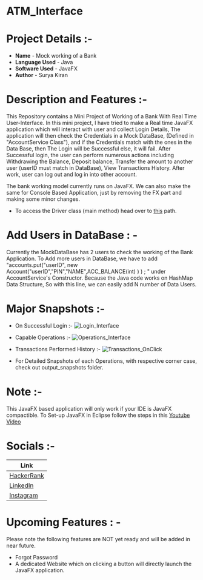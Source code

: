 # ATM_Interface 

# Project Details :-

* **Name** - Mock working of a Bank
* **Language Used** - Java
* **Software Used** - JavaFX
* **Author** - Surya Kiran

# Description and Features :- 

This Repository contains a Mini Project of Working of a Bank With Real Time User-Interface. In this mini project, I have tried to make a Real time JavaFX application which will interact with user and collect Login Details, The application will then check the Credentials in a Mock DataBase, (Defined in "AccountService Class"), and if the Credentials match with the ones in the Data Base, then The Login will be Successful else, it will fail. After Successful login, the user can perform numerous actions including Withdrawing the Balance, Deposit balance, Transfer the amount to another user (userID must match in DataBase), View Transactions History. After work, user can log out and log in into other account. 

The bank working model currently runs on JavaFX. We can also make the same for Console Based Application, just by removing the FX part and making some minor changes. 

* To access the Driver class (main method) head over to [this](Surya150803/ATM_Interface/bank/src/JavaFX_bank_work/Driver.java) path. 


# Add Users in DataBase : - 
Currently the MockDataBase has 2 users to check the working of the Bank Application. To Add more users in DataBase, we have to add "accounts.put("userID", new Account("userID","PIN","NAME",ACC_BALANCE(int) ) ) ; " under AccountService's Constructor. Because the Java code works on HashMap Data Structure, So with this line, we can easily add N number of Data Users. 


# Major Snapshots :- 
* On Successful Login :- 
![Login_Interface](C:\Users\m01su\Desktop\Bank_Project\output_snapshots\onSuccessful_Login\login_interface1.png "Mouse hover Title")

* Capable Operations :- 
![Operations_Interface](C:\Users\m01su\Desktop\Bank_Project\output_snapshots\onSuccessful_Login\login_interface1.png "Mouse hover Title")

* Transactions Performed History :- 
![Transactions_OnClick](C:\Users\m01su\Desktop\Bank_Project\output_snapshots\onSuccessful_Login\login_interface1.png "Mouse hover Title")

* For Detailed Snapshots of each Operations, with respective corner case, check out output_snapshots folder. 


# Note :- 
This JavaFX based application will only work if your IDE is JavaFX compactible.
To Set-up JavaFX in Eclipse follow the steps in this [Youtube Video](https://www.youtube.com/watch?v=H12uPhQ-oyY)


# Socials :- 

Link                                                                        |
----------------------------------------------------------------------------|
[HackerRank](https://www.hackerrank.com/Surya_15)|
[LinkedIn](https://www.linkedin.com/in/surya-kiran-3430b525b/)    |
[Instagram](https://www.instagram.com/suryaa.kiran/)             |


# Upcoming Features : - 
Please note the following features are NOT yet ready and will be added in near future. 
* Forgot Password
* A dedicated Website which on clicking a button will directly launch the JavaFX application. 


